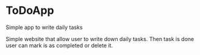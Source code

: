 # ToDoApp
Simple app to write daily tasks

Simple website that allow user to write down daily tasks.
Then task is done user can mark is as completed or delete it.
